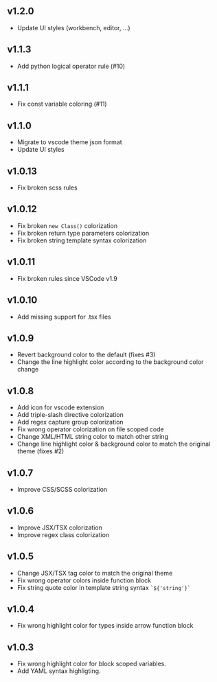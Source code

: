 ## v1.2.0
- Update UI styles (workbench, editor, ...)

## v1.1.3
- Add python logical operator rule (#10)

## v1.1.1
- Fix const variable coloring (#11)

## v1.1.0
- Migrate to vscode theme json format
- Update UI styles

## v1.0.13
- Fix broken scss rules

## v1.0.12
- Fix broken `new Class()` colorization
- Fix broken return type parameters colorization
- Fix broken string template syntax colorization

## v1.0.11
- Fix broken rules since VSCode v1.9

## v1.0.10
- Add missing support for .tsx files

## v1.0.9
- Revert background color to the default (fixes #3)
- Change the line highlight color according to the background color change

## v1.0.8
- Add icon for vscode extension
- Add triple-slash directive colorization
- Add regex capture group colorization
- Fix wrong operator colorization on file scoped code
- Change XML/HTML string color to match other string
- Change line highlight color & background color to match the original theme (fixes #2) 

## v1.0.7
- Improve CSS/SCSS colorization

## v1.0.6
- Improve JSX/TSX colorization 
- Improve regex class colorization

## v1.0.5
- Change JSX/TSX tag color to match the original theme 
- Fix wrong operator colors inside function block
- Fix string quote color in template string syntax ``` `${'string'}` ```

## v1.0.4 
- Fix wrong highlight color for types inside arrow function block

## v1.0.3
- Fix wrong highlight color for block scoped variables.
- Add YAML syntax highligting.
